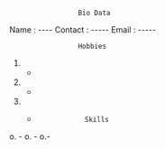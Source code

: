                      Bio Data
Name : ----
Contact : -----
Email : -----

                     Hobbies
1. -
2. -
3. -
                     Skills
o. -
o. -
o.- 